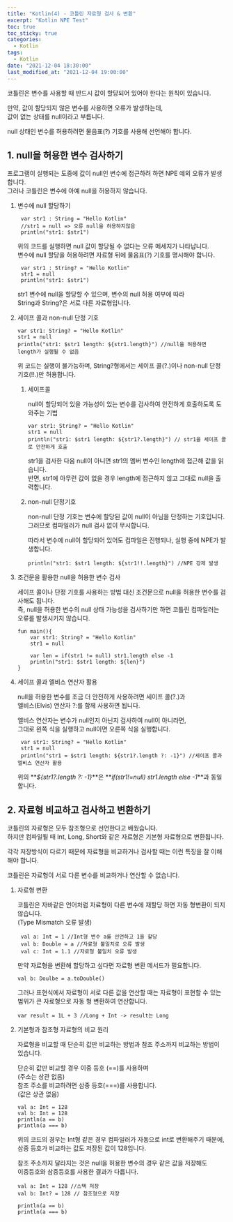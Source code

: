 ```yaml
---
title: "Kotlin(4) - 코틀린 자료형 검사 & 변환"
excerpt: "Kotlin NPE Test"
toc: true
toc_sticky: true
categories:
  - Kotlin
tags:
  - Kotlin
date: "2021-12-04 18:30:00"
last_modified_at: "2021-12-04 19:00:00"
---
```


코틀린은 변수를 사용할 때 반드시 값이 할당되어 있어야 한다는 원칙이 있습니다.<br/>

만약, 값이 할당되지 않은 변수를 사용하면 오류가 발생하는데,<br/>
값이 없는 상태를 null이라고 부릅니다.<br/>

null 상태인 변수를 허용하려면 물음표(?) 기호를 사용해 선언해야 합니다.<br/>

## 1. null을 허용한 변수 검사하기

프로그램이 실행되는 도중에 값이 null인 변수에 접근하려 하면 NPE 예외 오류가 발생합니다.<br/>
그러나 코틀린은 변수에 아예 null을 허용하지 않습니다.<br/>

1. 변수에 null 할당하기<br/>

   ```
    var str1 : String = "Hello Kotlin"
    //str1 = null => 오류 null을 허용하지않음
    println("str1: $str1")
   ```

   위의 코드를 실행하면 null 값이 할당될 수 없다는 오류 메세지가 나타납니다.<br/>
   변수에 null 할당을 허용하려면 자료형 뒤에 물음표(?) 기호를 명시해야 합니다.<br/>

   ```
    var str1 : String? = "Hello Kotlin"
    str1 = null
    println("str1: $str1")
   ```

   str1 변수에 null을 할당할 수 있으며, 변수의 null 허용 여부에 따라<br/>
   String과 String?은 서로 다른 자료형입니다.<br/>

2. 세이프 콜과 non-null 단정 기호<br/>

   ```
   var str1: String? = "Hello Kotlin"
   str1 = null
   println("str1: $str1 length: ${str1.length}") //null을 허용하면 length가 실행될 수 없음
   ```

   위 코드는 실행이 불가능하며, String?형에서는 세이프 콜(?.)이나 non-null 단정 기호(!!.)만 허용합니다.<br/>

   1. 세이프콜<br/>

      null이 할당되어 있을 가능성이 있는 변수를 검사하여 안전하게 호출하도록 도와주는 기법<br/>

      ```
      var str1: String? = "Hello Kotlin"
      str1 = null
      println("str1: $str1 length: ${str1?.length}") // str1을 세이프 콜로 안전하게 호출
      ```

      str1을 검사한 다음 null이 아니면 str1의 멤버 변수인 length에 접근해 값을 읽습니다.<br/>
      반면, str1에 아무런 값이 없을 경우 length에 접근하지 않고 그대로 null을 출력합니다.<br/>

   2. non-null 단정기호<br/>

      non-null 단정 기호는 변수에 할당된 값이 null이 아님을 단정하는 기호입니다.<br/>
      그러므로 컴파일러가 null 검사 없이 무시합니다.<br/>

      따라서 변수에 null이 할당되어 있어도 컴파일은 진행되나, 실행 중에 NPE가 발생합니다.<br/>

      ```
      println("str1: $str1 length: ${str1!!.length}") //NPE 강제 발생
      ```

3. 조건문을 활용한 null을 허용한 변수 검사<br/>

   세이프 콜이나 단정 기호를 사용하는 방법 대신 조건문으로 null을 허용한 변수를 검사해도 됩니다.<br/>
   즉, null을 허용한 변수의 null 상태 가능성을 검사하기만 하면 코틀린 컴파일러는 오류를 발생시키지 않습니다.<br/>

   ```
   fun main(){
       var str1: String? = "Hello Kotlin"
       str1 = null

       var len = if(str1 != null) str1.length else -1
       println("str1: $str1 length: ${len}")
   }
   ```

4. 세이프 콜과 엘비스 연산자 활용<br/>

   null을 허용한 변수를 조금 더 안전하게 사용하려면 세이프 콜(?.)과<br/>
   엘비스(Elvis) 연산자 ?:를 함께 사용하면 됩니다.<br/>

   엘비스 연산자는 변수가 null인지 아닌지 검사하여 null이 아니라면,<br/>
   그대로 왼쪽 식을 실행하고 null이면 오른쪽 식을 실행합니다.<br/>

   ```
    var str1: String? = "Hello Kotlin"
    str1 = null
    println("str1 = $str1 length: ${str1?.length ?: -1}") //세이프 콜과 엘비스 연산자 활용
   ```

   위의 **_${str1?.length ?: -1}_**은 **_if(str1!=null) str1.length else -1_**과 동일합니다.<br/>

## 2. 자료형 비교하고 검사하고 변환하기

코틀린의 자료형은 모두 참조형으로 선언한다고 배웠습니다.<br/>
하지만 컴파일될 때 Int, Long, Short와 같은 자료형은 기본형 자료형으로 변환됩니다.<br/>

각각 저장방식이 다르기 때문에 자료형을 비교하거나 검사할 때는 이런 특징을 잘 이해해야 합니다.<br/>

코틀린은 자료형이 서로 다른 변수를 비교하거나 연산할 수 없습니다.<br/>

1. 자료형 변환<br/>

   코틀린은 자바같은 언어처럼 자료형이 다른 변수에 재할당 하면 자동 형변환이 되지 않습니다.<br/>
   (Type Mismatch 오류 발생)<br/>

   ```
    val a: Int = 1 //Int형 변수 a를 선언하고 1을 할당
    val b: Double = a //자료형 불일치로 오류 발생
    val c: Int = 1.1 //자료형 불일치 오류 발생
   ```

   만약 자료형을 변환해 할당하고 싶다면 자료형 변환 메서드가 필요합니다.<br/>

   ```
   val b: Doulbe = a.toDouble()
   ```

   그러나 표현식에서 자료형이 서로 다른 값을 연산할 때는 자료형이 표현할 수 있는<br/>
   범위가 큰 자료형으로 자동 형 변환하여 연산합니다.<br/>

   ```
   var result = 1L + 3 //Long + Int -> result는 Long
   ```

2. 기본형과 참조형 자료형의 비교 원리<br/>

   자료형을 비교할 때 단순히 값만 비교하는 방법과 참조 주소까지 비교하는 방법이 있습니다.<br/>

   단순히 값만 비교할 경우 이중 등호 (==)를 사용하며<br/>
   (주소는 상관 없음)<br/>
   참조 주소를 비교하려면 삼중 등호(===)를 사용합니다.<br/>
   (값은 상관 없음)<br/>

   ```
   val a: Int = 128
   val b: Int = 128
   println(a == b)
   println(a === b)
   ```

   위의 코드의 경우는 Int형 같은 경우 컴파일러가 자동으로 int로 변환해주기 때문에,<br/>
   삼중 등호가 비교하는 값도 저장된 값이 128입니다.<br/>

   참조 주소까지 달라지는 것은 null을 허용한 변수의 경우 같은 값을 저장해도<br/>
   이중등호와 삼중등호를 사용한 결과가 다릅니다.<br/>

   ```
   val a: Int = 128 //스택 저장
   val b: Int? = 128 // 참조형으로 저장

   println(a == b)
   println(a === b)
   ```
